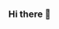 ### Hi there 👋

<!--
**celinetandiono/celinetandiono** is a ✨ _special_ ✨ repository because its `README.md` (this file) appears on your GitHub profile.

Hi there 👋🏻 I'm Celine, an undergraduate student at the University of Manchester studying computer science and mathematics 👩🏻‍🎓

- 😄 Pronouns: she/her
- 👩🏻‍💻 language: Java | Python | C++
- **Hackathon Team at UniCS Manchester** - hold hackathons for university students all over the UK.
- **Secretary at the Indonesian's Student Association in Greater Manchester** - documented internal affairs and handled legal documentation and proposal approvals.
-->
